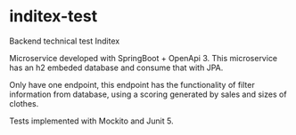 # inditex-test
Backend technical test Inditex 

Microservice developed with SpringBoot + OpenApi 3. This microservice has an h2 embeded database and consume that with JPA.

Only have one endpoint, this endpoint has the functionality of filter information from database, using a scoring generated by sales and sizes of clothes.

Tests implemented with Mockito and Junit 5.
